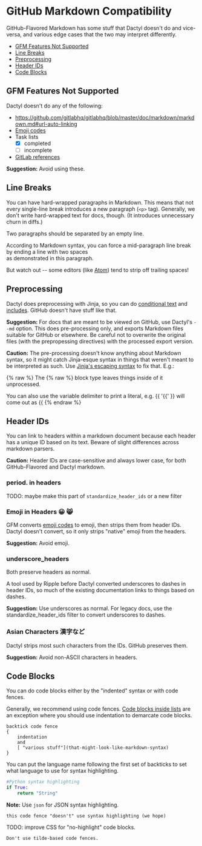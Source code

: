 # GitHub Markdown Compatibility #
GitHub-Flavored Markdown has some stuff that Dactyl doesn't do and vice-versa, and various edge cases that the two may interpret differently.

* [GFM Features Not Supported](#gfm-features-not-supported)
* [Line Breaks](#line-breaks)
* [Preprocessing](#preprocessing)
* [Header IDs](#header-ids)
* [Code Blocks](#code-blocks)

## GFM Features Not Supported ##

Dactyl doesn't do any of the following:

* https://github.com/gitlabhq/gitlabhq/blob/master/doc/markdown/markdown.md#url-auto-linking
* [Emoji codes](https://github.com/gitlabhq/gitlabhq/blob/master/doc/markdown/markdown.md#emoji)
* Task lists
    - [x] completed
    - [ ] incomplete
* [GitLab references](https://github.com/gitlabhq/gitlabhq/blob/master/doc/markdown/markdown.md#special-gitlab-references)

**Suggestion:** Avoid using these.

## Line Breaks ##

You can have hard-wrapped paragraphs in Markdown. This
means that not every single-line break introduces a
new paragraph (`<p>` tag). Generally, we don't write
hard-wrapped text for docs, though. (It introduces
unnecessary churn in diffs.)

Two paragraphs should be separated by an empty line.

According to Markdown syntax, you can force a mid-paragraph
line break by ending a line with two spaces  
as demonstrated in this paragraph.

But watch out -- some editors (like [Atom](https://atom.io/docs)) tend to strip off trailing spaces!


## Preprocessing ##

Dactyl does preprocessing with Jinja, so you can do [conditional text](conditionals.html) and [includes](includes.html). GitHub doesn't have stuff like that.

**Suggestion:** For docs that are meant to be viewed on GitHub, use Dactyl's `--md` option. This does pre-processing only, and exports Markdown files suitable for GitHub or elsewhere. Be careful not to overwrite the original files (with the prepropessing directives) with the processed export version.

**Caution:** The pre-processing doesn't know anything about Markdown syntax, so it might catch Jinja-esque syntax in things that weren't meant to be interpreted as such. Use [Jinja's escaping syntax](http://jinja.pocoo.org/docs/dev/templates/#escaping) to fix that. E.g.:

{% raw %}
The {% raw %} block type leaves things inside of it unprocessed.

You can also use the variable delimiter to print a literal, e.g. {{ '{{' }} will come out as {{
{% endraw %}


## Header IDs ##

You can link to headers within a markdown document because each header has a unique ID based on its text. Beware of slight differences across markdown parsers.

**Caution:** Header IDs are case-sensitive and always lower case, for both GitHub-Flavored and Dactyl markdown.

### period. in headers ###
TODO: maybe make this part of `standardize_header_ids` or a new filter

### Emoji in Headers 😀 :smile_cat: ###
GFM converts [emoji codes](http://emoji.codes/) to emoji, then strips them from header IDs. Dactyl doesn't convert, so it only strips "native" emoji from the headers.

**Suggestion:** Avoid emoji.

### underscore_headers ###
Both preserve headers as normal.

A tool used by Ripple before Dactyl converted underscores to dashes in header IDs, so much of the existing documentation links to things based on dashes.

**Suggestion:** Use underscores as normal. For legacy docs, use the standardize_header_ids filter to convert underscores to dashes.

### Asian Characters 漢字など ###

Dactyl strips most such characters from the IDs. GitHub preserves them.

**Suggestion:** Avoid non-ASCII characters in headers.


## Code Blocks ##

You can do code blocks either by the "indented" syntax or with code fences.

Generally, we recommend using code fences. [Code blocks inside lists](lists-and-codeblocks.html) are an exception where you should use indentation to demarcate code blocks.

```
backtick code fence
{
    indentation
    and
    [ "various stuff"](that-might-look-like-markdown-syntax)
}
```

You can put the language name following the first set of backticks to set what language to use for syntax highlighting.
```python
#Python syntax highlighting
if True:
    return "String"
```

**Note:** Use `json` for JSON syntax highlighting.

```no-highlight
this code fence "doesn't" use syntax highlighting (we hope)
```

TODO: improve CSS for "no-highlight" code blocks.

~~~
Don't use tilde-based code fences.
~~~
